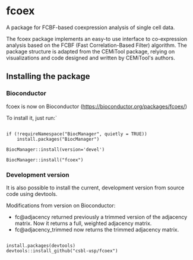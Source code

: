 # fcoex

A package for FCBF-based coexpression analysis of single cell data.

The fcoex package implements an easy-to use interface to co-expression analysis based on the FCBF (Fast Correlation-Based Filter) algorithm. The package structure is adapted from the CEMiTool package, relying on visualizations and code designed and written by CEMiTool's authors.

## Installing the package

### Bioconductor

fcoex is now on Bioconductor (https://bioconductor.org/packages/fcoex/)

To install it, just run:`

```

if (!requireNamespace("BiocManager", quietly = TRUE))
    install.packages("BiocManager")

BiocManager::install(version='devel')

BiocManager::install("fcoex")

```

### Development version
It is also possible to install the current, development version from source code using devtools.

Modifications from version on Bioconductor:

* fc@adjacency returned previously a trimmed version of the adjacency matrix. Now it returns a full, weighted adjacency matrix.
* fc@adjacency_trimmed now returns the trimmed adjacency matrix.

```

install.packages(devtools)
devtools::install_github("csbl-usp/fcoex")

```




